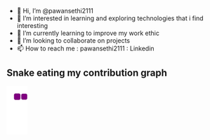 - 👋 Hi, I’m @pawansethi2111
- 👀 I’m interested in learning and exploring technologies that i find interesting
- 🌱 I’m currently learning to improve my work ethic
- 💞️ I’m looking to collaborate on projects 
- 📫 How to reach me : pawansethi2111 : Linkedin

<!---
pawansethi2111/pawansethi2111 is a ✨ special ✨ repository because its `README.md` (this file) appears on your GitHub profile.
You can click the Preview link to take a look at your changes.
--->

## Snake eating my contribution graph
![snake gif](https://github.com/pawansethi2111/pawansethi2111/blob/output/github-contribution-grid-snake.gif)
